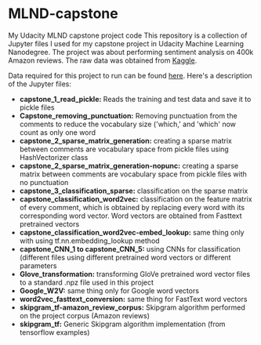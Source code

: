 # MLND-capstone
My Udacity MLND capstone project code
This repository is a collection of Jupyter files I used for my capstone project in Udacity Machine Learning Nanodegree. The project was about performing sentiment analysis on 400k Amazon reviews. The raw data was obtained from [Kaggle](https://www.kaggle.com/bittlingmayer/amazonreviews).

Data required for this project to run can be found [here](https://drive.google.com/open?id=1nGZG-zMCy0xgp3aXLX_5xqy3QqI5AYuS).
Here's a description of the Jupyter files:
- **capstone_1_read_pickle:** Reads the training and test data and save it to pickle files
- **Capstone_removing_punctuation:** Removing punctuation from the comments to reduce the vocabulary size ('which,' and 'which' now count as only one word
- **capstone_2_sparse_matrix_generation:** creating a sparse matrix between comments are vocabulary space from pickle files using HashVectorizer class
- **capstone_2_sparse_matrix_generation-nopunc:** creating a sparse matrix between comments are vocabulary space from pickle files  with no punctuation
- **capstone_3_classification_sparse:** classification on the sparse matrix
- **capstone_classification_word2vec:** classification on the feature matrix of every comment, which is obtained by replacing every word with its corresponding word vector. Word vectors are obtained from Fasttext pretrained vectors
- **capstone_classification_word2vec-embed_lookup:** same thing only with using tf.nn.embedding_lookup method
- **capstone_CNN_1 to capstone_CNN_5:** using CNNs for classification (different files using different pretrained word vectors or different parameters
- **Glove_transformation:** transforming GloVe pretrained word vector files to a standard .npz file used in this project
- **Google_W2V:** same thing only for Google word vectors
- **word2vec_fasttext_conversion:** same thing for FastText word vectors
- **skipgram_tf-amazon_review_corpus:** Skipgram algorithm performed on the project corpus (Amazon reviews)
- **skipgram_tf:** Generic Skipgram algorithm implementation (from tensorflow examples)
